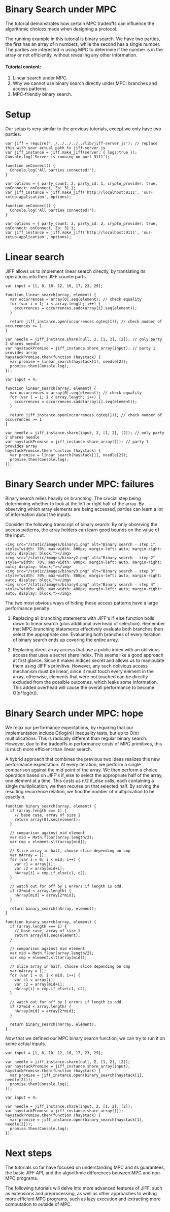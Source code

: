 # Binary Search under MPC

The tutorial demonstrates how certain MPC tradeoffs can influence the algorithmic choices made when designing a protocol.

The running example in this tutorial is binary search. We have two parties, the first has an array of n numbers, while the
second has a single number. The parties are interested in using MPC to determine if the number is in the array or not efficiently,
without revealing any other information.

#### Tutorial content:
1. Linear search under MPC.
2. Why we cannot use binary search directly under MPC: branches and access patterns.
3. MPC-friendly binary search.

# Setup

Our setup is very similar to the previous tutorials, except we only have two parties.

```neptune[title=Server,frame=frame1,env=server]
var jiff = require('../../../../../lib/jiff-server.js'); // replace this with your actual path to jiff-server.js
var jiff_instance = jiff.make_jiff(server, { logs:true });
Console.log('Server is running on port 9111');
```

```neptune[title=Party&nbsp;1,frame=frame1,scope=1]
function onConnect() {
  Console.log('All parties connected!');
}

var options = { party_count: 2, party_id: 1, crypto_provider: true, onConnect: onConnect, Zp: 31 };
var jiff_instance = jiff.make_jiff('http://localhost:9111', 'our-setup-application', options);
```

```neptune[title=Party&nbsp;2,frame=frame1,scope=2]
function onConnect() {
  Console.log('All parties connected!');
}

var options = { party_count: 2, party_id: 2, crypto_provider: true, onConnect: onConnect, Zp: 31 };
var jiff_instance = jiff.make_jiff('http://localhost:9111', 'our-setup-application', options);
```

# Linear search

JIFF allows us to implement linear search directly, by translating its operations into their JIFF counterparts.

```neptune[title=Party&nbsp;1,frame=frame2,scope=1]
var input = [1, 8, 10, 12, 16, 17, 23, 29];

function linear_search(array, element) {
  var occurrences = array[0].seq(element); // check equality
  for (var i = 1; i < array.length; i++) {
    occurrences = occurrences.sadd(array[i].seq(element));
  }

  return jiff_instance.open(occurrences.cgteq(1)); // check number of occurrences >= 1
}

var needle = jiff_instance.share(null, 2, [1, 2], [2]); // only party 2 shares needle
var haystackPromise = jiff_instance.share_array(input); // party 1 provides array
haystackPromise.then(function (haystack) {
  var promise = linear_search(haystack[1], needle[2]);
  promise.then(Console.log);
});
```

```neptune[title=Party&nbsp;2,frame=frame2,scope=2]
var input = 4;

function linear_search(array, element) {
  var occurrences = array[0].seq(element); // check equality
  for (var i = 1; i < array.length; i++) {
    occurrences = occurrences.sadd(array[i].seq(element));
  }

  return jiff_instance.open(occurrences.cgteq(1)); // check number of occurrences >= 1
}

var needle = jiff_instance.share(input, 2, [1, 2], [2]); // only party 2 shares needle
var haystackPromise = jiff_instance.share_array([]); // party 1 provides array
haystackPromise.then(function (haystack) {
  var promise = linear_search(haystack[1], needle[2]);
  promise.then(Console.log);
});
```

# Binary Search under MPC: failures

Binary search relies heavily on branching. The crucial step being determining whether to look at the left or right
half of the array. By observing which array elements are being accessed, parties can learn a lot of information about
the inputs.

Consider the following transcript of binary search. By only observing the access patterns, the array holders
can learn good bounds on the value of the input.

```neptune[inject=true,language=html]
<img src="/static/images/binary1.png" alt="Binary search - step 1" style="width: 70%; max-width: 800px; margin-left: auto; margin-right: auto; display: block;"></img>
<img src="/static/images/binary2.png" alt="Binary search - step 2" style="width: 70%; max-width: 800px; margin-left: auto; margin-right: auto; display: block;"></img>
<img src="/static/images/binary3.png" alt="Binary search - step 3" style="width: 70%; max-width: 800px; margin-left: auto; margin-right: auto; display: block;"></img>
<img src="/static/images/binary4.png" alt="Binary search - step 4" style="width: 40%; max-width: 400px; margin-left: auto; margin-right: auto; display: block;"></img>
```

The two most obvious ways of hiding these access patterns have a large performance penalty:
1. Replacing all branching statements with JIFF's if\_else function boils down to linear search (plus additional overhead of selection). Remember that
MPC branching statements effectively evaluate both branches then select the appropriate one. Evaluating both branches of every iteration of binary search
ends up covering the entire array.

2. Replacing direct array access that use a public index with an oblivious access that uses a secret share index. This seems like a good approach at first glance.
Since it makes indices secret and allows us to manipulate them using JIFF's primitive. However, any such oblivious access mechanism must be linear, since it must
touch every element in the array, otherwise, elements that were not touched can be directly excluded from the possible outcomes, which leaks some information. This added
overhead will cause the overall performance to become O(n*log(n)).

# Binary Search under MPC: hope

We relax our performance expectations, by requiring that our implementation include O(log(n)) inequality tests, but up to O(n) multiplications.
This is radically different than regular binary search. However, due to the tradeoffs in performance costs of MPC primitives, this is much
more efficient than linear search.

A hybrid approach that combines the previous two ideas realizes this new performance expectation. At every iteration, we perform a single comparison against
the mid point of the array. We then perform a choice operation based on JIFF's if\_else to select the appropriate half of the array, one element at a time.
This costs us n/2 if\_else calls, each containing a single multiplication, we then recurse on that selected half. By solving the resulting recurrence relation,
we find the number of multiplication to be exactly n.

```neptune[title=Party&nbsp;1,frame=frame3,scope=1]
function binary_search(array, element) {
  if (array.length === 1) {
    // base case, array of size 1
    return array[0].seq(element);
  }

  // comparison against mid element
  var mid = Math.floor(array.length/2);
  var cmp = element.slt(array[mid]);

  // Slice array in half, choose slice depending on cmp
  var nArray = [];
  for (var i = 0; i < mid; i++) {
    var c1 = array[i];
    var c2 = array[mid+i];
    nArray[i] = cmp.if_else(c1, c2);
  }

  // watch out for off by 1 errors if length is odd.
  if (2*mid < array.length) {
    nArray[mid] = array[2*mid];
  }

  return binary_search(nArray, element);
}
```
```neptune[title=Party&nbsp;2,frame=frame3,scope=2]
function binary_search(array, element) {
  if (array.length === 1) {
    // base case, array of size 1
    return array[0].seq(element);
  }

  // comparison against mid element
  var mid = Math.floor(array.length/2);
  var cmp = element.slt(array[mid]);

  // Slice array in half, choose slice depending on cmp
  var nArray = [];
  for (var i = 0; i < mid; i++) {
    var c1 = array[i];
    var c2 = array[mid+i];
    nArray[i] = cmp.if_else(c1, c2);
  }

  // watch out for off by 1 errors if length is odd.
  if (2*mid < array.length) {
    nArray[mid] = array[2*mid];
  }

  return binary_search(nArray, element);
}
```

Now that we defined our MPC binary search function, we can try to run it on some actual inputs.

```neptune[title=Party&nbsp;1,frame=frame4,scope=1]
var input = [1, 8, 10, 12, 16, 17, 23, 29];

var needle = jiff_instance.share(null, 2, [1, 2], [2]);
var haystackPromise = jiff_instance.share_array(input);
haystackPromise.then(function (haystack) {
  var promise = jiff_instance.open(binary_search(haystack[1], needle[2]));
  promise.then(Console.log);
});
```

```neptune[title=Party&nbsp;2,frame=frame4,scope=2]
var input = 4;

var needle = jiff_instance.share(input, 2, [1, 2], [2]);
var haystackPromise = jiff_instance.share_array([]);
haystackPromise.then(function (haystack) {
  var promise = jiff_instance.open(binary_search(haystack[1], needle[2]));
  promise.then(Console.log);
});
```

# Next steps

The tutorials so far have focused on understanding MPC and its guarantees, the basic JIFF API, and the algorithmic differences between MPC and non-MPC programs.

The following tutorials will delve into more advanced features of JIFF, such as extensions and preprocessing, as well as other approaches to writing more
efficient MPC programs, such as lazy execution and extracting more computation to outside of MPC.


